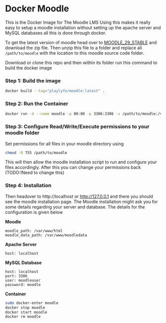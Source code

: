 # Docker Moodle
This is the Docker Image for The Moodle LMS
Using this makes it really easy to setup a moodle installation without setting up the apache server and MySQL databases all this is done through docker.

To get the latest version of moodle head over to [MOODLE_29_STABLE](https://github.com/moodle/moodle/tree/MOODLE_29_STABLE) and download the zip file. Then unzip this file to a folder and replace all `/path/to/moodle` with the location to this moodle source code folder.

Download or clone this repo and then within its folder run this command to build the docker image
### Step 1: Build the image
```bash
docker build --tag="playlyfe/moodle:latest" .
```

### Step 2: Run the Container
```bash
docker run -d --name moodle -p 80:80 -p 3306:3306 -v /path/to/moodle:/var/www/html playlyfe/moodle
```

### Step 3: Configure Read/Write/Execute permissions to your moodle folder
Set permissions for all files in your moodle directory using
```bash
chmod -R 755 /path/to/moodle
```
This will then allow the moodle installation script to run and configure
your files accordingly. After this you can change your permissions back
(TODO:!Need to change this)

### Step 4: Installation
Then headover to http://localhost or http://127.0.0.1 and there you should see the moodle installation page. The Moodle installation might ask you for some details regarding your server and database. The details for the configuration is given below

**Moodle**
```
moodle_path: /var/www/html
moodle_data_path: /var/www/moodledata
```

**Apache Server**
```
host: localhost
```

**MySQL Database**
```
host: localhost
port: 3306
user: moodleuser
password: moodle
```

**Container**
```bash
sudo docker-enter moodle
docker stop moodle
docker start moodle
docker rm moodle
```
